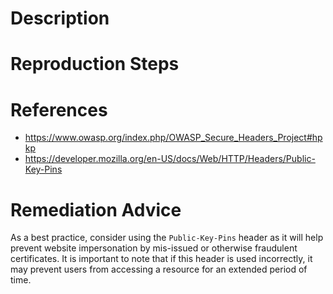 # Description


# Reproduction Steps


# References

- https://www.owasp.org/index.php/OWASP_Secure_Headers_Project#hpkp
- https://developer.mozilla.org/en-US/docs/Web/HTTP/Headers/Public-Key-Pins


# Remediation Advice

As a best practice, consider using the `Public-Key-Pins` header as it will help prevent website impersonation by mis-issued or otherwise fraudulent certificates. It is important to note that if this header is used incorrectly, it may prevent users from accessing a resource for an extended period of time.